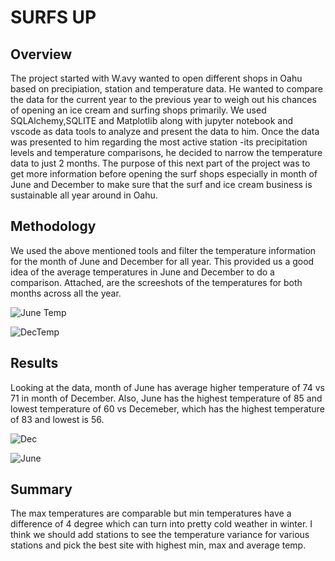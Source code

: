 # SURFS UP
## Overview
The project started with W.avy wanted to open different shops in Oahu based on precipiation, station and temperature data. He wanted to compare the data for the current year to the previous year to weigh out his chances of opening an ice cream and surfing shops primarily. We used SQLAlchemy,SQLITE and Matplotlib along with jupyter notebook and vscode as data tools to analyze and present the data to him.
Once the data was presented to him regarding the most active station -its precipitation levels and temperature comparisons, he decided to narrow the temperature data to just 2 months. 
The purpose of this next part of the project was to get more information before opening the surf shops especially in month of June and December to make sure that the surf and ice cream business is sustainable all year around in Oahu.

## Methodology
We used the above mentioned tools and filter the temperature information for the month of June and December for all year. This provided us a good idea of the average temperatures in June and December to do a comparison. Attached, are the screeshots of the temperatures for both months across all the year.

![June Temp](https://user-images.githubusercontent.com/76858662/109695491-f48b2e80-7b59-11eb-89b6-c19de3f53e21.PNG)

![DecTemp](https://user-images.githubusercontent.com/76858662/109695535-01a81d80-7b5a-11eb-9296-e51fe3739e2e.PNG)


## Results
Looking at the data, month of June has average higher temperature of 74 vs 71 in month of December. Also, June has the highest temperature of 85 and lowest temperature of 60 vs Decemeber, which has the highest temperature of 83 and lowest is 56. 

![Dec](https://user-images.githubusercontent.com/76858662/109692736-dc65e000-7b56-11eb-8b10-4ca214c64ac0.PNG)

![June](https://user-images.githubusercontent.com/76858662/109693219-6b72f800-7b57-11eb-85c0-4ace68045eda.PNG)

## Summary
The max temperatures are comparable but min temperatures have a difference of 4 degree which can turn into pretty cold weather in winter. I think we should add stations to see the temperature variance for various stations and pick the best site with highest min, max and average temp.




